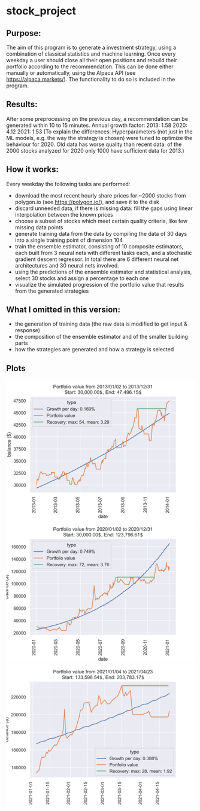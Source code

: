 # stock_project

## Purpose:
The aim of this program is to generate a investment strategy, using a combination of classical statistics and machine learning.
Once every weekday a user should close all their open positions and rebuild their portfolio according to the recommendation. This can be done either manually or automatically, using the Alpaca API (see https://alpaca.markets/). The functionality to do so is included in the program.


## Results:
After some preprocessing on the previous day, a recommendation can be generated within 10 to 15 minutes.
Annual growth factor:
2013: 1.58
2020: 4.12
2021: 1.53
(To explain the differences: Hyperparameters (not just in the ML models, e.g. the way the strategy is chosen) were tuned to optimize the behaviour for 2020. Old data has worse quality than recent data: of the 2000 stocks analyzed for 2020 only 1000 have sufficient data for 2013.)


## How it works:
Every weekday the following tasks are performed:
- download the most recent hourly share prices for ~2000 stocks from polygon.io (see https://polygon.io/), and save it to the disk
- discard unneeded data, if there is missing data: fill the gaps using linear interpolation between the known prices
- choose a subset of stocks which meet certain quality criteria, like few missing data points
- generate training data from the data by compiling the data of 30 days into a single training point of dimension 104
- train the ensemble estimator, consisting of 10 composite estimators, each built from 3 neural nets with different tasks each, and a stochastic gradient descent regressor. In total there are 6 different neural net architectures and 30 neural nets involved.
- using the predictions of the ensemble estimator and statistical analysis, select 30 stocks and assign a percentage to each one
- visualize the simulated progression of the portfolio value that results from the generated strategies


## What I omitted in this version:
- the generation of training data (the raw data is modified to get input & response)
- the composition of the ensemble estimator and of the smaller building parts
- how the strategies are generated and how a strategy is selected


## Plots
![Plot](2013_plot.png)
![Plot](2020_plot.png)
![Plot](2021_plot.png)
